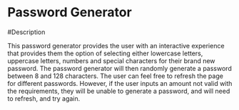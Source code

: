 # Password Generator

#Description

This password generator provides the user with an interactive experience that provides them the option of selecting either lowercase letters, uppercase letters, numbers and special characters for their brand new password. The password generator will then randomly generate a password between 8 and 128 characters. The user can feel free to refresh the page for different passwords. However, if the user inputs an amount not valid with the requirements, they will be unable to generate a password, and will need to refresh, and try again.
